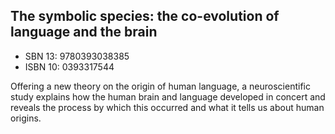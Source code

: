 ## The symbolic species: the co-evolution of language and the brain
* SBN 13: 9780393038385
* ISBN 10: 0393317544

Offering a new theory on the origin of human language, a neuroscientific study explains how the human brain and language developed in concert and reveals the process by which this occurred and what it tells us about human origins.
